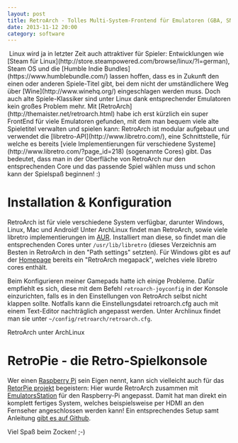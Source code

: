 ```yaml
---
layout: post
title: RetroArch - Tolles Multi-System-Frontend für Emulatoren (GBA, SNES uvm.)
date: 2013-11-12 20:00
category: software
---
```

<img src="{{site.url}}/images/blog/joypad.png" class="lefticon" alt="" />
Linux wird ja in letzter Zeit auch attraktiver für Spieler: Entwicklungen wie [Steam für Linux](http://store.steampowered.com/browse/linux/?l=german), Steam OS und die [Humble Indie Bundles](https://www.humblebundle.com/) lassen hoffen, dass es in Zukunft den einen oder anderen Spiele-Titel gibt, bei dem nicht der umständlichere Weg über [Wine](http://www.winehq.org/) eingeschlagen werden muss. Doch auch alte Spiele-Klassiker sind unter Linux dank entsprechender Emulatoren kein großes Problem mehr. 
<!--more-->
Mit [RetroArch](http://themaister.net/retroarch.html) habe ich erst kürzlich ein super FrontEnd für viele Emulatoren gefunden, mit dem man bequem viele alte Spieletitel verwalten und spielen kann: RetroArch ist modular aufgebaut und verwendet die [libretro-API](http://www.libretro.com/), eine Schnittstelle, für welche es bereits [viele Implementierungen für verschiedene Systeme](http://www.libretro.com/?page_id=218) (sogenannte Cores) gibt. Das bedeutet, dass man in der Oberfläche von RetroArch nur den entsprechenden Core und das passende Spiel wählen muss und schon kann der Spielspaß beginnen! :)

Installation & Konfiguration
============================
RetroArch ist für viele verschiedene System verfügbar, darunter Windows, Linux, Mac und Android! Unter ArchLinux findet man RetroArch, sowie viele libretro implementierungen im [AUR](https://aur.archlinux.org/). Installiert man diese, so findet man die entsprechenden Cores unter <code>/usr/lib/libretro</code> (dieses Verzeichnis am Besten in RetroArch in den "Path settings" setzten).
Für Windows gibt es auf der [Homepage](http://themaister.net/retroarch.html) bereits ein "RetroArch megapack", welches viele libretro cores enthält.

Beim Konfigurieren meiner Gamepads hatte ich einige Probleme. Dafür empfiehlt es sich, diese mit dem Befehl <code>retroarch-joyconfig</code> in der Konsole einzurichten, falls es in den Einstellungen von RetroArch selbst nicht klappen sollte. Notfalls kann die Einstellungsdatei retroarch.cfg auch mit einem Text-Editor nachträglich angepasst werden. Unter Archlinux findet man sie unter <code>~/config/retroarch/retroarch.cfg</code>.

<img src="{{site.url}}/images/blog/retroArch.jpg" class="borderimg centered" alt="" />
<div class="imageinfo">RetroArch unter ArchLinux</div>

RetroPie - die Retro-Spielkonsole
=================================
Wer einen [Raspberry Pi](http://www.raspberrypi.org/) sein Eigen nennt, kann sich vielleicht auch für das [RetorPie projekt](http://blog.petrockblock.com/retropie/) begeistern: Hier wurde RetroArch zusammen mit [EmulatorsStation](https://github.com/Aloshi/EmulationStation) für den Raspberry-Pi angepasst. Damit hat man direkt ein komplett fertiges System, welches beispielsweise per HDMI an den Fernseher angeschlossen werden kann! Ein entsprechendes Setup samt Anleitung [gibt es auf Github](https://github.com/petrockblog/RetroPie-Setup).

Viel Spaß beim Zocken! ;-)
